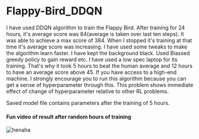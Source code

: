 # Flappy-Bird_DDQN
I have used DDQN algorithm to train the Flappy Bird. After training for 24 hours, it's average score was 84(average is taken over last ten steps). It was able to achieve a max score of 384. When I stopped it's training at that time it's average score was increasing.
I have used some tweaks to make the algorithm learn faster. I have kept the background black. Used Biassed greedy policy to gain reward etc.
I have used a low spec laptop for its training. That's why it took 5 hours to beat the human average and 12 hours to have an average score above 45. If you have access to a high-end machine. I strongly encourage you to run this algorithm because you can get a sense of hyperparameter through this. This problem shows immediate effect of change of hyperparameter relative to other RL problems.

Saved model file contains parameters after the training of 5 hours. 

#### Fun video of result after random hours of training 
![henaha](https://user-images.githubusercontent.com/28859302/43942167-895385a0-9c94-11e8-94a0-e9532e548b2f.gif)
